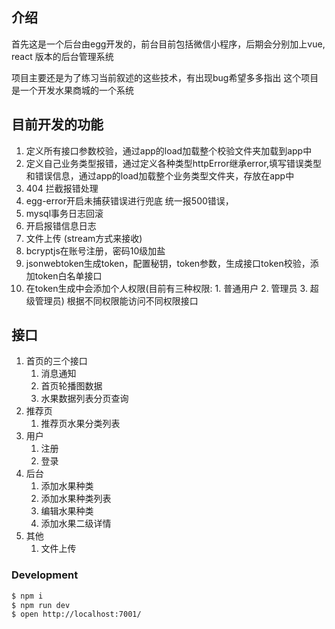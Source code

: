 ## 介绍
首先这是一个后台由egg开发的，前台目前包括微信小程序，后期会分别加上vue, react 版本的后台管理系统

项目主要还是为了练习当前叙述的这些技术，有出现bug希望多多指出
这个项目是一个开发水果商城的一个系统

## 目前开发的功能
1. 定义所有接口参数校验，通过app的load加载整个校验文件夹加载到app中
2. 定义自己业务类型报错，通过定义各种类型httpError继承error,填写错误类型和错误信息，通过app的load加载整个业务类型文件夹，存放在app中
3. 404 拦截报错处理
4. egg-error开启未捕获错误进行兜底 统一报500错误，
5. mysql事务日志回滚
6. 开启报错信息日志
7. 文件上传 (stream方式来接收)
8. bcryptjs在账号注册，密码10级加盐
9. jsonwebtoken生成token，配置秘钥，token参数，生成接口token校验，添加token白名单接口
10. 在token生成中会添加个人权限(目前有三种权限: 1. 普通用户 2. 管理员 3. 超级管理员) 根据不同权限能访问不同权限接口


## 接口
1. 首页的三个接口
    1. 消息通知
    2. 首页轮播图数据
    3. 水果数据列表分页查询
2. 推荐页
    1. 推荐页水果分类列表
3. 用户
    1. 注册
    2. 登录
4. 后台
    1. 添加水果种类
    2. 添加水果种类列表
    3. 编辑水果种类
    4. 添加水果二级详情
5. 其他
    1. 文件上传


### Development

```bash
$ npm i
$ npm run dev
$ open http://localhost:7001/
```